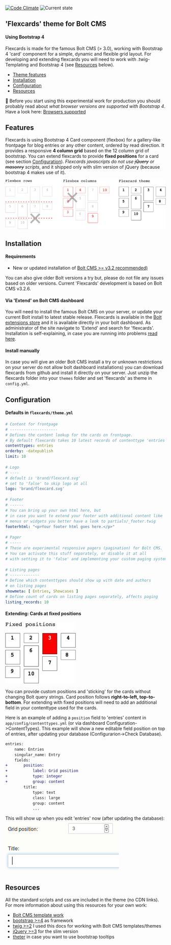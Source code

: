 [![Code Climate](https://codeclimate.com/github/sablonier/flexcards/badges/gpa.svg)](https://codeclimate.com/github/sablonier/flexcards) ![Current state](https://img.shields.io/badge/bolt--theme-alpha-red.svg)

'Flexcards' theme for Bolt CMS
---

#### Using Bootstrap 4
Flexcards is made for the famous Bolt CMS (> 3.0), working with Bootstrap 4 'card' component for a simple, dynamic and flexible grid layout. For developing and extending flexcards you will need to work with .twig-Templating and Bootstrap 4 (see [Resources](#resources) below).

- [Theme features](#features)
- [Installation](#installation)
- [Configuration](#configuration)
- [Resources](#resources)

:no_bell: 
Before you start using this experimental work for production you should probably read about *what browser versions are supported with Bootstrap 4*. Have a look here: [Browsers supported](http://v4-alpha.getbootstrap.com/getting-started/browsers-devices/)

## <a name="features"></a>Features
Flexcards is using Bootstrap 4 Card component (flexbox) for a gallery-like frontpage for blog entries or any other content, ordered by read direction. It provides a responsive **4 column grid** based on the 12 column grid of bootstrap. You can extend flexcards to provide **fixed positions** for a card (see section [Configuration](#configuration)). *Flexcards javascripts do not use ~~jQuery~~ or ~~masonry~~ scripts*, and it shipped only with slim version of jQuery (because bootstrap 4 makes use of it).

![Ordering of content in read direction](screenshots/readme_flex_example.png)

## <a name="installation"></a>Installation

#### Requirements
* New or updated installation of [Bolt CMS >= v3.2 recommended)](http://www.bolt.cm)

You can also give older Bolt versions a try but, please do not file any issues based on older versions. Current 'Flexcards' development is based on Bolt CMS v3.2.6.

#### Via 'Extend' on Bolt CMS dashboard
You will need to install the famous Bolt CMS on your server, or update your current Bolt install to latest stable release. Flexcards is available in the [Bolt extensions store](https://market.bolt.cm/) and it is available directly in your bolt dashboard. As administrator of the site navigate to 'Extend' and search for 'flexcards'. Installation is self-explaining, in case you are running into problems [read here](https://docs.bolt.cm/3.2/extensions/introduction#installing-new-extensions).

#### Install manually
In case you will give an older Bolt CMS install a try or unknown restrictions on your server do not allow bolt dashboard installations) you can download flexcards from github and install it directly on your server. Just unzip the flexcards folder into your `themes` folder and set 'flexcards' as theme in `config.yml`.

## <a name="configuration"></a>Configuration

#### Defaults in `flexcards/theme.yml`
```yaml
# Content for frontpage
# ---------------------
# Defines the content lookup for the cards on frontpage.
# By default flexcards takes 10 latest records of contenttype 'entries'
contenttypes: entries
orderby: -datepublish
limit: 10
	
# Logo
# ----
# default is 'brand/flexcard.svg'
# set to 'false' to skip logo at all
logo: 'brand/flexcard.svg'
	
# Footer
# ------
# You can bring up your own html here, but
# in case you want to extend your footer with additional content like
# menus or widgets you better have a look to partials/_footer.twig
footerhtml: "<p>Your footer html goes here.</p>"
	
# Pager
# -----
# These are experimental responsive pagers (pagination) for Bolt CMS.
# You can activate this stuff separately, or disable it at all
# with setting it to 'false' and implementing your custom paging system.
	
# Listing pages
# -------------
# Define which contenttypes should show up with date and authors
# on listing pages
showmeta: [ Entries, Showcases ]
# Define count of cards on listing pages separately, affects paging
listing_records: 10 
```

#### Extending: Cards at fixed positions 
![Stick cards to position](screenshots/readme_fixed_positions.png)

You can provide custom positions and 'sticking' for the cards without changing Bolt query strings. Card position follows **right-to-left, top-to-bottom**. For extending with fixed positions will need to add an additional field in your contenttype used for the cards. 

Here is an example of adding a `position` field to 'entries' content in `app/config/contenttypes.yml` (or via dashboard Configuration->ContentTypes). This example will show a new editable field position on top of entries, after updating your database (Configurarion->Check Database).

```diff
entries:
    name: Entries
    singular_name: Entry
    fields:
+       position:
+           label: Grid position
+           type: integer
+           group: content
        title:
            type: text
            class: large
            group: content
            ...
```
This will show up when you edit 'entries' now (after updating the database):
![Example position field](screenshots/readme_fixed_positions_field.png)


## Resources
All the standard scripts and css are included in the theme (no CDN links). For more information about using this resources for your own work:

 * [Bolt CMS template work](https://docs.bolt.cm/3.2/getting-started/introduction)
 * [bootstrap >=4](https://v4-alpha.getbootstrap.com/) as framework
 * [twig >=2](http://twig.sensiolabs.org/doc/2.x/) I used this docs for working with Bolt CMS templates/themes
 * [jQuery >=3](https://jquery.com/download/) for the slim version
 * [theter](http://tether.io/) in case you want to use bootstrap tooltips
